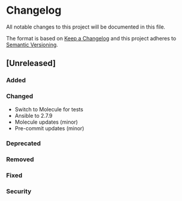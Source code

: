 # Changelog
All notable changes to this project will be documented in this file.

The format is based on [Keep a Changelog](http://keepachangelog.com/en/1.0.0/)
and this project adheres to [Semantic Versioning](http://semver.org/spec/v2.0.0.html).

## [Unreleased]
### Added
### Changed
- Switch to Molecule for tests
- Ansible to 2.7.9
- Molecule updates (minor)
- Pre-commit updates (minor)
### Deprecated
### Removed
### Fixed
### Security

[2.0.1]: https://github.com/bdellegrazie/ansible-role-postgresql_exporter/compare/v2.0.0...v2.0.1
[2.0.0]: https://github.com/bdellegrazie/ansible-role-postgresql_exporter/compare/v1.0.1...v2.0.0
[1.0.1]: https://github.com/bdellegrazie/ansible-role-postgresql_exporter/compare/v1.0.0...v1.0.1
